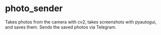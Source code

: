 # photo_sender
Takes photos from the camera with cv2, takes screenshots with pyautogui, and saves them. Sends the saved photos via Telegram.
